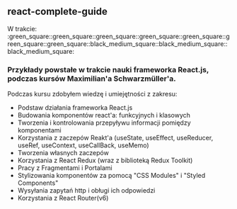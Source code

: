 <h2> react-complete-guide </h2>
W trakcie: :green_square::green_square::green_square::green_square::green_square::green_square::green_square::black_medium_square::black_medium_square::black_medium_square:
<h3>Przykłady powstałe w trakcie nauki frameworka React.js, podczas kursów Maximilian'a Schwarzmüller'a.</h3>

Podczas kursu zdobyłem wiedzę i umiejętności z zakresu:
<ul>
  <li>Podstaw działania frameworka React.js</li>
  <li>Budowania komponentów react'a: funkcyjnych i klasowych</li>
  <li>Tworzenia i kontrolowania przepyływu informacji pomiędzy komponentami</li>
  <li>Korzystania z zaczepów Reakt'a (useState, useEffect, useReducer, useRef, useContext, useCallBack, useMemo)</li>
  <li>Tworzenia własnych zaczepów</li>
  <li>Korzystania z React Redux (wraz z biblioteką Redux Toolkit)</li>
  <li>Pracy z Fragmentami i Portalami</li>
  <li>Stylizowania komponentów za pomocą "CSS Modules" i "Styled Components"</li>
  <li>Wysyłania zapytań http i obługi ich odpowiedzi</li>
  <li>Korzystania z React Router(v6)</li>
</ul>
